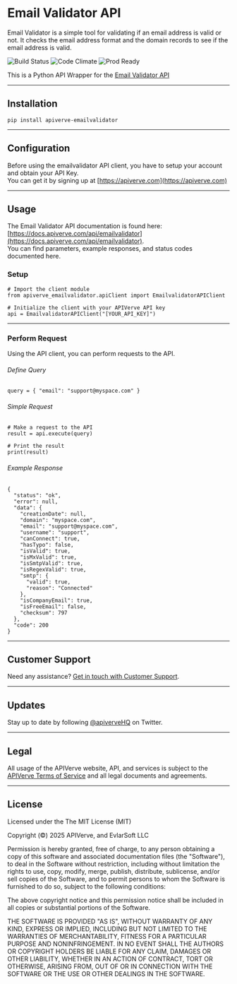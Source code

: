 Email Validator API
============

Email Validator is a simple tool for validating if an email address is valid or not. It checks the email address format and the domain records to see if the email address is valid.

![Build Status](https://img.shields.io/badge/build-passing-green)
![Code Climate](https://img.shields.io/badge/maintainability-B-purple)
![Prod Ready](https://img.shields.io/badge/production-ready-blue)

This is a Python API Wrapper for the [Email Validator API](https://apiverve.com/marketplace/api/emailvalidator)

---

## Installation
	pip install apiverve-emailvalidator

---

## Configuration

Before using the emailvalidator API client, you have to setup your account and obtain your API Key.  
You can get it by signing up at [https://apiverve.com](https://apiverve.com)

---

## Usage

The Email Validator API documentation is found here: [https://docs.apiverve.com/api/emailvalidator](https://docs.apiverve.com/api/emailvalidator).  
You can find parameters, example responses, and status codes documented here.

### Setup

```
# Import the client module
from apiverve_emailvalidator.apiClient import EmailvalidatorAPIClient

# Initialize the client with your APIVerve API key
api = EmailvalidatorAPIClient("[YOUR_API_KEY]")
```

---


### Perform Request
Using the API client, you can perform requests to the API.

###### Define Query

```
query = { "email": "support@myspace.com" }
```

###### Simple Request

```
# Make a request to the API
result = api.execute(query)

# Print the result
print(result)
```

###### Example Response

```
{
  "status": "ok",
  "error": null,
  "data": {
    "creationDate": null,
    "domain": "myspace.com",
    "email": "support@myspace.com",
    "username": "support",
    "canConnect": true,
    "hasTypo": false,
    "isValid": true,
    "isMxValid": true,
    "isSmtpValid": true,
    "isRegexValid": true,
    "smtp": {
      "valid": true,
      "reason": "Connected"
    },
    "isCompanyEmail": true,
    "isFreeEmail": false,
    "checksum": 797
  },
  "code": 200
}
```

---

## Customer Support

Need any assistance? [Get in touch with Customer Support](https://apiverve.com/contact).

---

## Updates
Stay up to date by following [@apiverveHQ](https://twitter.com/apiverveHQ) on Twitter.

---

## Legal

All usage of the APIVerve website, API, and services is subject to the [APIVerve Terms of Service](https://apiverve.com/terms) and all legal documents and agreements.

---

## License
Licensed under the The MIT License (MIT)

Copyright (&copy;) 2025 APIVerve, and EvlarSoft LLC

Permission is hereby granted, free of charge, to any person obtaining a copy of this software and associated documentation files (the "Software"), to deal in the Software without restriction, including without limitation the rights to use, copy, modify, merge, publish, distribute, sublicense, and/or sell copies of the Software, and to permit persons to whom the Software is furnished to do so, subject to the following conditions:

The above copyright notice and this permission notice shall be included in all copies or substantial portions of the Software.

THE SOFTWARE IS PROVIDED "AS IS", WITHOUT WARRANTY OF ANY KIND, EXPRESS OR IMPLIED, INCLUDING BUT NOT LIMITED TO THE WARRANTIES OF MERCHANTABILITY, FITNESS FOR A PARTICULAR PURPOSE AND NONINFRINGEMENT. IN NO EVENT SHALL THE AUTHORS OR COPYRIGHT HOLDERS BE LIABLE FOR ANY CLAIM, DAMAGES OR OTHER LIABILITY, WHETHER IN AN ACTION OF CONTRACT, TORT OR OTHERWISE, ARISING FROM, OUT OF OR IN CONNECTION WITH THE SOFTWARE OR THE USE OR OTHER DEALINGS IN THE SOFTWARE.